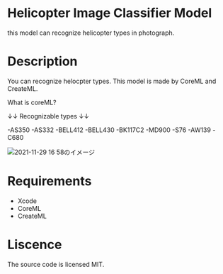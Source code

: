 # Helicopter Image Classifier Model
this model can recognize helicopter types in photograph.

# Description
You can recognize helocpter types.
This model is made by CoreML and CreateML.

What is coreML?


↓↓ Recognizable types ↓↓ 

-AS350
-AS332
-BELL412
-BELL430
-BK117C2
-MD900
-S76
-AW139
-C680

![2021-11-29 16 58のイメージ](https://user-images.githubusercontent.com/87939804/143856828-18e4a5bb-859e-4496-b56a-0e9a2a851139.jpg)


# Requirements
- Xcode
- CoreML
- CreateML


# Liscence
The source code is licensed MIT.
